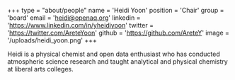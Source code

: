 +++
type = "about/people"
name = 'Heidi Yoon'
position = 'Chair'
group = 'board'
email = 'heidi@openaq.org'
linkedin = 'https://www.linkedin.com/in/yheidiyoon'
twitter = 'https://twitter.com/AreteYoon'
github = 'https://github.com/AreteY'
image = '/uploads/heidi_yoon.png'
+++

Heidi is a physical chemist and open data enthusiast who has conducted atmospheric science research and taught analytical and physical chemistry at liberal arts colleges. 